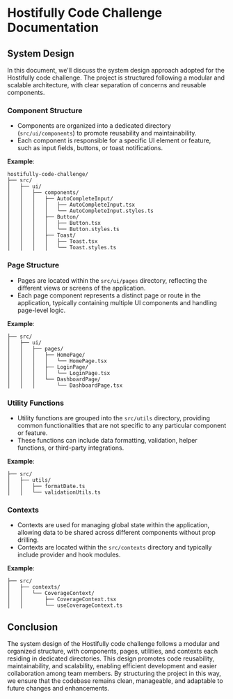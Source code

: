 # Hostifully Code Challenge Documentation

## System Design

In this document, we'll discuss the system design approach adopted for the Hostifully code challenge. The project is structured following a modular and scalable architecture, with clear separation of concerns and reusable components.

### Component Structure

- Components are organized into a dedicated directory (`src/ui/components`) to promote reusability and maintainability.
- Each component is responsible for a specific UI element or feature, such as input fields, buttons, or toast notifications.

**Example**:

```
hostifully-code-challenge/
├── src/
│   ├── ui/
│   │   ├── components/
│   │   │   ├── AutoCompleteInput/
│   │   │   │   ├── AutoCompleteInput.tsx
│   │   │   │   └── AutoCompleteInput.styles.ts
│   │   │   ├── Button/
│   │   │   │   ├── Button.tsx
│   │   │   │   └── Button.styles.ts
│   │   │   ├── Toast/
│   │   │   │   ├── Toast.tsx
│   │   │   │   └── Toast.styles.ts
```

### Page Structure

- Pages are located within the `src/ui/pages` directory, reflecting the different views or screens of the application.
- Each page component represents a distinct page or route in the application, typically containing multiple UI components and handling page-level logic.

**Example**:

```
├── src/
│   ├── ui/
│   │   ├── pages/
│   │   │   ├── HomePage/
│   │   │   │   └── HomePage.tsx
│   │   │   ├── LoginPage/
│   │   │   │   └── LoginPage.tsx
│   │   │   └── DashboardPage/
│   │   │       └── DashboardPage.tsx
```

### Utility Functions

- Utility functions are grouped into the `src/utils` directory, providing common functionalities that are not specific to any particular component or feature.
- These functions can include data formatting, validation, helper functions, or third-party integrations.

**Example**:

```
├── src/
│   ├── utils/
│   │   ├── formatDate.ts
│   │   └── validationUtils.ts
```

### Contexts

- Contexts are used for managing global state within the application, allowing data to be shared across different components without prop drilling.
- Contexts are located within the `src/contexts` directory and typically include provider and hook modules.

**Example**:

```
├── src/
│   ├── contexts/
│   │   └── CoverageContext/
│   │       ├── CoverageContext.tsx
│   │       └── useCoverageContext.ts
```

## Conclusion

The system design of the Hostifully code challenge follows a modular and organized structure, with components, pages, utilities, and contexts each residing in dedicated directories. This design promotes code reusability, maintainability, and scalability, enabling efficient development and easier collaboration among team members. By structuring the project in this way, we ensure that the codebase remains clean, manageable, and adaptable to future changes and enhancements.
